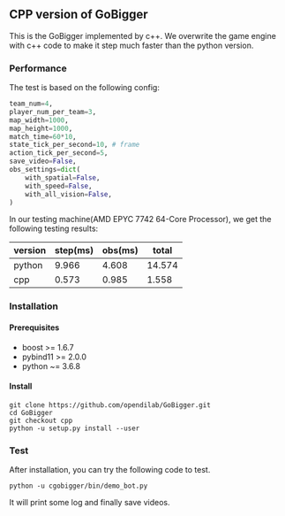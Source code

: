 ## CPP version of GoBigger

This is the GoBigger implemented by c++. We overwrite the game engine with c++ code to make it step much faster than
the python version. 

### Performance

The test is based on the following config:

```python
team_num=4,
player_num_per_team=3,
map_width=1000,
map_height=1000,
match_time=60*10,
state_tick_per_second=10, # frame
action_tick_per_second=5,
save_video=False,
obs_settings=dict(
    with_spatial=False,
    with_speed=False,
    with_all_vision=False,
)
```

In our testing machine(AMD EPYC 7742 64-Core Processor), we get the following testing results:

version | step(ms) | obs(ms) | total
---|---|---|---
python | 9.966 | 4.608 | 14.574
cpp | 0.573 | 0.985 | 1.558

### Installation

#### Prerequisites

* boost >= 1.6.7
* pybind11 >= 2.0.0 
* python ~= 3.6.8

#### Install

```shell
git clone https://github.com/opendilab/GoBigger.git
cd GoBigger
git checkout cpp
python -u setup.py install --user
```

### Test

After installation, you can try the following code to test.

```shell
python -u cgobigger/bin/demo_bot.py
```

It will print some log and finally save videos.


